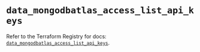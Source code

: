 # `data_mongodbatlas_access_list_api_keys`

Refer to the Terraform Registry for docs: [`data_mongodbatlas_access_list_api_keys`](https://registry.terraform.io/providers/mongodb/mongodbatlas/1.17.3/docs/data-sources/access_list_api_keys).
